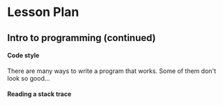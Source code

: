 # Lesson Plan

## Intro to programming (continued)

#### Code style

There are many ways to write a program that works. Some of them don't look so good...

#### Reading a stack trace
